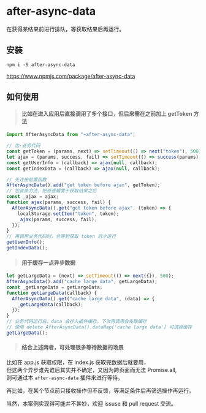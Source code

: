 # after-async-data

在获得某结果前进行排队，等获取结果后再运行。

## 安装

```
npm i -S after-async-data
```
https://www.npmjs.com/package/after-async-data

## 如何使用

> #### 比如在进入应用后直接调用了多个接口，但后来需在之前加上 getToken 方法

```js
import AfterAsyncData from "~after-async-data";

// 伪·业务代码
const getToken = (params, next) => setTimeout(() => next("token"), 500);
let ajax = (params, success, fail) => setTimeout(() => success(params), 500);
const getUserInfo = (callback) => ajax(null, callback);
const getIndexData = (callback) => ajax(null, callback);

// 先注册前置函数
AfterAsyncData().add("get token before ajax", getToken);
// 包装原方法，把原逻辑置于获取结果之后
const _ajax = ajax;
function ajax(params, success, fail) {
  AfterAsyncData().get("get token before ajax", (token) => {
    localStorage.setItem("token", token);
    _ajax(params, success, fail);
  });
}
// 再调用业务代码时，会等到获取 token 后才运行
getUserInfo();
getIndexData();
```

> #### 用于缓存一点异步数据

```js
let getLargeData = (next) => setTimeout(() => next({}), 500);
AfterAsyncData().add("cache large data", getLargeData);
const _getLargeData = getLargeData;
function getLargeData(callback) {
  AfterAsyncData().get("cache large data", (data) => {
    _getLargeData(callback);
  });
}
// 业务代码运行后，data 会存入插件缓存，下次再调用会先取缓存
// 使用 delete AfterAsyncData().dataMap['cache large data'] 可清掉缓存
getLargeData();
```

> #### 结合上述两者，可处理很多等待数据的场景

比如在 app.js 获取权限，在 index.js 获取完数据后就要用，  
但这两个异步谁先谁后其实并不确定，又因为跨页面而无法 Promise.all,  
则可通过本 `after-async-data` 插件来进行等待。

再比如，在某个节点前只接收操作但不反馈，等满足条件后再筛选操作再运行。

当然，本案例实现得可能并不甚妙，欢迎 issuse 和 pull request 交流。
